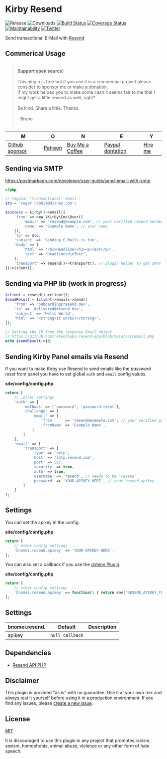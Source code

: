 # Kirby Resend

![Release](https://flat.badgen.net/packagist/v/bnomei/kirby-resend?color=ae81ff)
![Downloads](https://flat.badgen.net/packagist/dt/bnomei/kirby-resend?color=272822)
[![Build Status](https://flat.badgen.net/travis/bnomei/kirby-resend)](https://travis-ci.com/bnomei/kirby-resend)
[![Coverage Status](https://flat.badgen.net/coveralls/c/github/bnomei/kirby-resend)](https://coveralls.io/github/bnomei/kirby-resend) 
[![Maintainability](https://flat.badgen.net/codeclimate/maintainability/bnomei/kirby-resend)](https://codeclimate.com/github/bnomei/kirby-resend) 
[![Twitter](https://flat.badgen.net/badge/twitter/bnomei?color=66d9ef)](https://twitter.com/bnomei)

Send transactional E-Mail with [Resend](https://resend.com)

## Commerical Usage

> <br>
> <b>Support open source!</b><br><br>
> This plugin is free but if you use it in a commercial project please consider to sponsor me or make a donation.<br>
> If my work helped you to make some cash it seems fair to me that I might get a little reward as well, right?<br><br>
> Be kind. Share a little. Thanks.<br><br>
> &dash; Bruno<br>
> &nbsp; 

| M | O | N | E | Y |
|---|----|---|---|---|
| [Github sponsor](https://github.com/sponsors/bnomei) | [Patreon](https://patreon.com/bnomei) | [Buy Me a Coffee](https://buymeacoff.ee/bnomei) | [Paypal dontation](https://www.paypal.me/bnomei/15) | [Hire me](mailto:b@bnomei.com?subject=Kirby) |

## Sending via SMTP
https://postmarkapp.com/developer/user-guide/send-email-with-smtp

```php
<?php

// regular "transactional" email
$to = 'roger.rabbit@disney.com';

$success = kirby()->email([
    'from' => new \Kirby\Cms\User([
        'email' => 'resend@example.com', // your verified resend sender
        'name' => 'Example Name', // your name
    ]),
    'to' => $to,
    'subject' => 'Sending E-Mails is fun',
    'body' => [
        'html' => '<h1>Headline</h1><p>Text</p>',
        'text' => "Headline\n\nText",
    ],
    'transport' => resend()->transport(), // plugin helper to get SMTP config array
])->isSent();
```

## Sending via PHP lib (work in progress)

```php
$client = resend()->client();
$sendResult = $client->emails->send([
    'from' => 'onboarding@resend.dev',
    'to' => 'delivered@resend.dev',
    'subject' => 'Hello World',
    'html' => '<strong>it works!</strong>',
]);

// Getting the ID from the response Email object
// https://github.com/resendlabs/resend-php/blob/main/src/Email.php
echo $sendResult->id;
```

## Sending Kirby Panel emails via Resend

If you want to make Kirby use Resend to send emails like the *password reset* from panel you have to set global `auth` and `email` config values.

**site/config/config.php**
```php
return [
    // …other settings
    'auth' => [
        'methods' => ['password', 'password-reset'],
        'challenge' => [
            'email' => [
                'from'     => 'resend@example.com', // your verified postmark sender
                'fromName' => 'Example Name',
            ]
        ]
    ],
    'email' => [
        'transport' => [
            'type' => 'smtp',
            'host' => 'smtp.resend.com',
            'port' => 587,
            'security' => true,
            'auth' => true,
            'username' => 'resend', // needs to be 'resend'
            'password' => 'YOUR-APIKEY-HERE', // your resend apikey
        ]
    ]
];
```

## Settings

You can set the apikey in the config.

**site/config/config.php**
```php
return [
    // other config settings ...
    'bnomei.resend.apikey' => 'YOUR-APIKEY-HERE',
];
```

You can also set a callback if you use the [dotenv Plugin](https://github.com/bnomei/kirby3-dotenv).

**site/config/config.php**
```php
return [
    // other config settings ...
    'bnomei.resend.apikey' => function() { return env('RESEND_APIKEY_TOKEN'); },
];
```

## Settings

| bnomei.resend. | Default        | Description               |            
|----------------|----------------|---------------------------|
| apikey         | `null callback` |  |

## Dependencies

- [Resend API PHP](https://github.com/resendlabs/resend-php)

## Disclaimer

This plugin is provided "as is" with no guarantee. Use it at your own risk and always test it yourself before using it in a production environment. If you find any issues, please [create a new issue](https://github.com/bnomei/kirby-resend/issues/new).

## License

[MIT](https://opensource.org/licenses/MIT)

It is discouraged to use this plugin in any project that promotes racism, sexism, homophobia, animal abuse, violence or any other form of hate speech.
